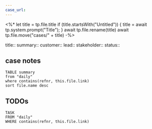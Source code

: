 ```yaml
---
case_url: 
---
```

<%* 
 let title = tp.file.title 
 if (title.startsWith("Untitled")) { 
     title = await tp.system.prompt("Title"); 
  } 
  await tp.file.rename(title) 
  await tp.file.move("cases/" + title)
 -%> 
 
title::
summary::
customer::
lead::
stakeholder::
status:: 
## case notes

```dataview  
TABLE summary
from "daily"
where contains(refnr, this.file.link)
sort file.name desc
```
## TODOs

```dataview
TASK
FROM "daily"
WHERE contains(refnr, this.file.link)
```

